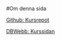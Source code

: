 #Om denna sida
<div id="mysql-image"></div>
<p class="om-links"><a href="https://github.com/dbwebb-se/databas">Github: Kursrepot</a></p>
<p class="om-links"><a href="https://dbwebb.se/kurser/databas-v1">DBWebb: Kurssidan</a></p>
